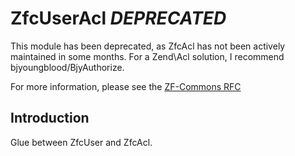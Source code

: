 ZfcUserAcl *DEPRECATED*
=======================
This module has been deprecated, as ZfcAcl has not been actively maintained in some months.
For a Zend\Acl solution, I recommend bjyoungblood/BjyAuthorize.

For more information, please see the [ZF-Commons RFC](https://github.com/ZF-Commons/RFC/issues/1)

Introduction
------------
Glue between ZfcUser and ZfcAcl.

